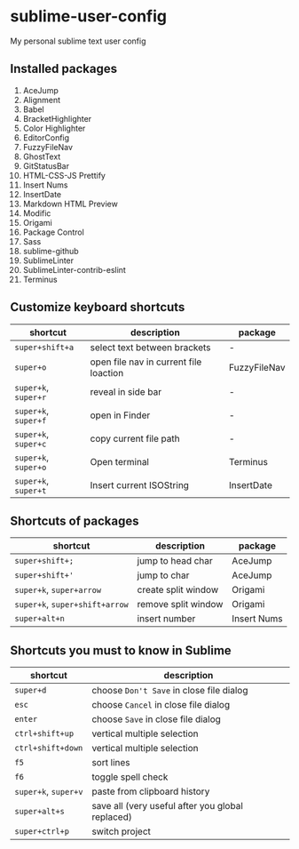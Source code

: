 # sublime-user-config

My personal sublime text user config

## Installed packages

1. AceJump
1. Alignment
1. Babel
1. BracketHighlighter
1. Color Highlighter
1. EditorConfig
1. FuzzyFileNav
1. GhostText
1. GitStatusBar
1. HTML-CSS-JS Prettify
1. Insert Nums
1. InsertDate
1. Markdown HTML Preview
1. Modific
1. Origami
1. Package Control
1. Sass
1. sublime-github
1. SublimeLinter
1. SublimeLinter-contrib-eslint
1. Terminus

## Customize keyboard shortcuts

| shortcut | description | package |
|----------|-------------|---------|
|`super+shift+a`|select text between brackets|-|
|`super+o`|open file nav in current file loaction| FuzzyFileNav|
|`super+k`, `super+r`|reveal in side bar|-|
|`super+k`, `super+f`|open in Finder|-|
|`super+k`, `super+c`|copy current file path|-|
|`super+k`, `super+o`| Open terminal | Terminus |
|`super+k`, `super+t`| Insert current ISOString | InsertDate |

## Shortcuts of packages

| shortcut | description | package |
|----------|-------------|---------|
|`super+shift+;`|jump to head char|AceJump|
|`super+shift+'`|jump to char|AceJump|
|`super+k`, `super+arrow`|create split window|Origami|
|`super+k`, `super+shift+arrow`|remove split window|Origami|
|`super+alt+n`|insert number|Insert Nums|


## Shortcuts you must to know in Sublime

| shortcut | description |
|----------|-------------|
|`super+d`|choose `Don't Save` in close file dialog|
|`esc`|choose `Cancel` in close file dialog|
|`enter`|choose `Save` in close file dialog|
|`ctrl+shift+up`|vertical multiple selection|
|`ctrl+shift+down`|vertical multiple selection|
|`f5`|sort lines|
|`f6`|toggle spell check|
|`super+k`, `super+v`|paste from clipboard history|
|`super+alt+s`|save all (very useful after you global replaced)|
|`super+ctrl+p`|switch project|
